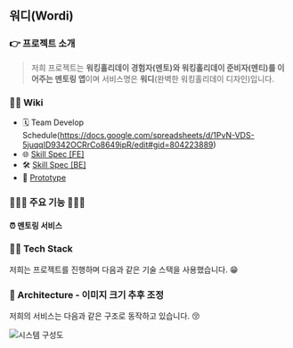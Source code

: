 ## 워디(Wordi)
### 👉 프로젝트 소개
> 저희 프로젝트는 **워킹홀리데이 경험자(멘토)와 워킹홀리데이 준비자(멘티)를 이어주는 멘토링 앱**이며 서비스명은 **워디**(완벽한 워킹홀리데이 디자인)입니다.


### 💁🏻 Wiki 
- 🗓 Team Develop Schedule(https://docs.google.com/spreadsheets/d/1PvN-VDS-5juqqID9342OCRrCo8649ipR/edit#gid=804223889)
- 🌐 [Skill Spec [FE]](https://github.com/Team-Wordi/Wordi/wiki/%F0%9F%94%A8-Skill-Spec-%5BFE%5D)
- 🛠 [Skill Spec [BE]](https://github.com/Team-Wordi/Wordi/wiki/%F0%9F%94%A8-Skill-Spec-%5BBE%5D)
- 📱 [Prototype](https://www.figma.com/proto/83sQzXod3EimvcF7lnc3DC/%EC%9B%8C%EB%94%94?node-id=2228%3A21992&scaling=scale-down&page-id=2221%3A10773)



### 👨🏻‍🏫 주요 기능 👩🏻‍🏫
#### ⏰ 멘토링 서비스

### 🤹‍♂ Tech Stack
저희는 프로젝트를 진행하며 다음과 같은 기술 스택을 사용했습니다. 😁


### 🔨 Architecture - 이미지 크기 추후 조정
저희의 서비스는 다음과 같은 구조로 동작하고 있습니다. 😚

![시스템 구성도](https://user-images.githubusercontent.com/66458836/141615413-f1343263-b1ec-49bd-a1ef-7b1a8c06760b.png)
